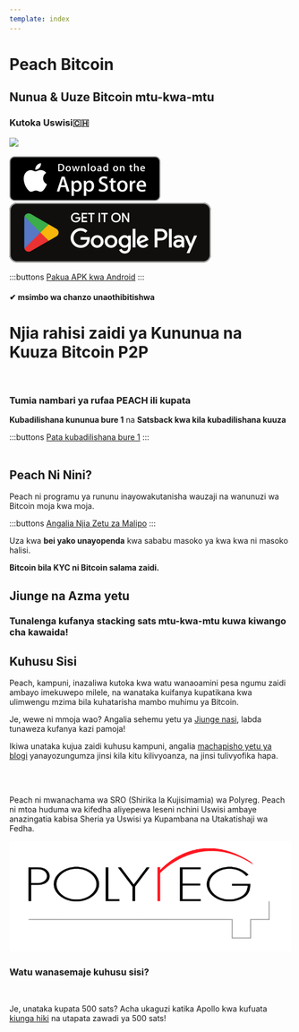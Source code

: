 ```yaml
---
template: index
---
```

<!--[teaser]-->
# Peach Bitcoin
## Nunua & Uuze Bitcoin <span>mtu-kwa-mtu</span>
### Kutoka Uswisi🇨🇭


<div class="inner-wrap">

![](/img/phones.png)

<div>
  <div class="md:flex items-end">
    <a href="https://testflight.apple.com/join/wfSPFEWG"><img class="h-180px md:h-90px" src="/img/home/download-on-the-app-store.svg" alt="Download on the Apple Store"></a>
    <a class="md:ml-4" href="https://play.google.com/store/apps/details?id=com.peachbitcoin.peach.mainnet"><img class="h-180px md:h-90px" src="/img/home/get-it-on-google-play.svg" alt="Get it on Google Play"></a>
  </div>

  :::buttons
  [Pakua APK kwa Android](/apk/)
  :::

</div>

</div>

#### ✔ msimbo wa chanzo unaothibitishwa

<!--[top]-->
# Njia rahisi zaidi ya Kununua na Kuuza Bitcoin P2P
<br>

### Tumia nambari ya rufaa PEACH ili kupata

**Kubadilishana kununua bure 1** na **Satsback kwa kila kubadilishana kuuza**

:::buttons
[Pata kubadilishana bure 1](https://peachbitcoin.com/referral/?code=PEACH)
:::
<br><br>

## Peach Ni Nini?

Peach ni programu ya rununu inayowakutanisha wauzaji na wanunuzi wa Bitcoin moja kwa moja.

:::buttons
[Angalia Njia Zetu za Malipo](/how-it-works/#available-payment-methods)
:::

Uza kwa **bei yako unayopenda** kwa sababu masoko ya kwa kwa ni masoko halisi.

**Bitcoin bila KYC ni Bitcoin salama zaidi.**


<!--[mission]-->
## Jiunge na Azma yetu

### Tunalenga kufanya stacking sats mtu-kwa-mtu kuwa kiwango cha kawaida!

<!--[about]-->
## Kuhusu Sisi

Peach, kampuni, inazaliwa kutoka kwa watu wanaoamini pesa ngumu zaidi ambayo imekuwepo milele, na wanataka kuifanya kupatikana kwa ulimwengu mzima bila kuhatarisha mambo muhimu ya Bitcoin.

Je, wewe ni mmoja wao? Angalia sehemu yetu ya [Jiunge nasi](/join-us/), labda tunaweza kufanya kazi pamoja!

Ikiwa unataka kujua zaidi kuhusu kampuni, angalia [machapisho yetu ya blogi](/blog/) yanayozungumza jinsi kila kitu kilivyoanza, na jinsi tulivyofika hapa.

<br><br>

Peach ni mwanachama wa SRO (Shirika la Kujisimamia) wa Polyreg. Peach ni mtoa huduma wa kifedha aliyepewa leseni nchini Uswisi ambaye anazingatia kabisa Sheria ya Uswisi ya Kupambana na Utakatishaji wa Fedha.

![](/img/home/polyreg.png)


### Watu wanasemaje kuhusu sisi?
<br>
<div id="ap-widget-container" class="ap-widget-container" prod_code="peach" show ="top" bg_color="#FFFFFF" review_bg_color = "#FFFFFF" text_color = "#000000"></div>

Je, unataka kupata 500 sats? Acha ukaguzi katika Apollo kwa kufuata [kiunga hiki](https://heyapollo.com/invite-review?prod=peach) na utapata zawadi ya 500 sats!
